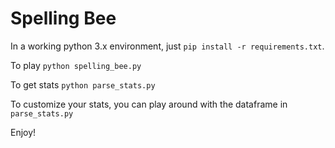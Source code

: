 # Spelling Bee

In a working python 3.x environment, just `pip install -r requirements.txt`.

To play
`python spelling_bee.py`

To get stats
`python parse_stats.py`

To customize your stats, you can play around with the dataframe in `parse_stats.py`

Enjoy!